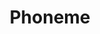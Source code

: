 ---
word: "true"

title: "Phoneme"

categories: ['']

tags: ['Phoneme']

arwords: 'وحدة التحليل الصوتي'
arwords2: 'الفونيم'

arexps: []

enwords: ['Phoneme']

enexps: []

arlexicons: 'و'

enlexicons: 'P'

authors: ['Ruqayya Roshdy']

translators: ['']

citations: 'مقدمة في حوسبة اللغة العربية'

sources: 'مركز الملك عبدالله بن عبدالعزيز الدولي لخدمة اللغة العربية'

slug: ""
---